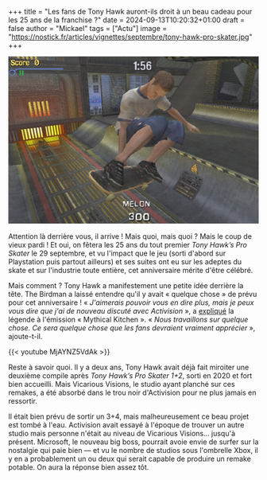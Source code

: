 +++
title = "Les fans de Tony Hawk auront-ils droit à un beau cadeau pour les 25 ans de la franchise ?"
date = 2024-09-13T10:20:32+01:00
draft = false
author = "Mickael"
tags = ["Actu"]
image = "https://nostick.fr/articles/vignettes/septembre/tony-hawk-pro-skater.jpg"
+++

![Tony Hawk’s Pro Skater](tony-hawk-pro-skater.jpg "Melon.")

Attention là derrière vous, il arrive ! Mais quoi, mais quoi ? Mais le coup de vieux pardi ! Et oui, on fêtera les 25 ans du tout premier *Tony Hawk’s Pro Skater* le 29 septembre, et vu l'impact que le jeu (sorti d'abord sur Playstation puis partout ailleurs) et ses suites ont eu sur les adeptes du skate et sur  l'industrie toute entière, cet anniversaire mérite d'être célébré.

Mais comment ? Tony Hawk a manifestement une petite idée derrière la tête. The Birdman a laissé entendre qu'il y avait « quelque chose » de prévu pour cet anniversaire ! « *J'aimerais pouvoir vous en dire plus, mais je peux vous dire que j'ai de nouveau discuté avec Activision* », a [expliqué](https://www.youtube.com/watch?v=CIEpU0EF0XI) la légende à l'émission « Mythical Kitchen ». « *Nous travaillons sur quelque chose. Ce sera quelque chose que les fans devraient vraiment apprécier* », ajoute-t-il.

{{< youtube MjAYNZ5VdAk >}} 

Reste à savoir quoi. Il y a deux ans, Tony Hawk avait déjà fait miroiter une deuxième compile après *Tony Hawk’s Pro Skater 1+2*, sorti en 2020 et fort bien accueilli. Mais Vicarious Visions, le studio ayant planché sur ces remakes, a été absorbé dans le trou noir d'Activision pour ne plus jamais en ressortir. 

Il était bien prévu de sortir un 3+4, mais malheureusement ce beau projet est tombé à l'eau. Activision avait essayé à l'époque de trouver un autre studio mais personne n'était au niveau de Vicarious Visions… jusqu'à présent. Microsoft, le nouveau big boss, pourrait avoie envie de surfer sur la nostalgie qui paie bien — et vu le nombre de studios sous l'ombrelle Xbox, il y en a probablement un ou deux qui serait capable de produire un remake potable. On aura la réponse bien assez tôt.